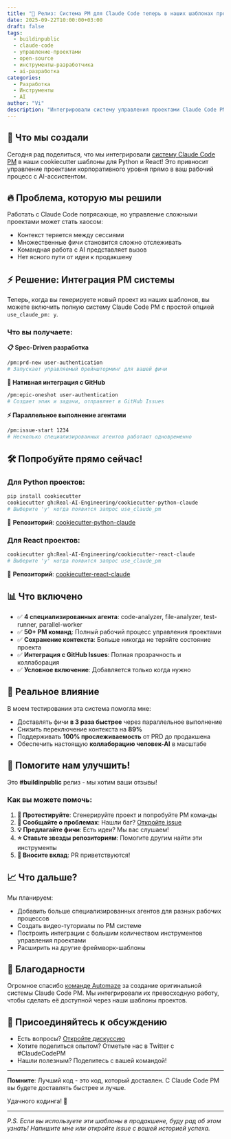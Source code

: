 ```yaml
---
title: "🚀 Релиз: Система PM для Claude Code теперь в наших шаблонах проектов!"
date: 2025-09-22T10:00:00+03:00
draft: false
tags:
  - buildinpublic
  - claude-code
  - управление-проектами
  - open-source
  - инструменты-разработчика
  - ai-разработка
categories:
  - Разработка
  - Инструменты
  - AI
author: "Vi"
description: "Интегрировали систему управления проектами Claude Code PM в наши шаблоны Python и React. Spec-driven разработка с GitHub Issues теперь в одной команде!"
---
```


## 🎯 Что мы создали

Сегодня рад поделиться, что мы интегрировали [систему Claude Code PM](https://github.com/automazeio/ccpm) в наши cookiecutter шаблоны для Python и React! Это привносит управление проектами корпоративного уровня прямо в ваш рабочий процесс с AI-ассистентом.

## 🔥 Проблема, которую мы решили

Работать с Claude Code потрясающе, но управление сложными проектами может стать хаосом:
- Контекст теряется между сессиями
- Множественные фичи становится сложно отслеживать
- Командная работа с AI представляет вызов
- Нет ясного пути от идеи к продакшену

## ⚡ Решение: Интеграция PM системы

Теперь, когда вы генерируете новый проект из наших шаблонов, вы можете включить полную систему Claude Code PM с простой опцией `use_claude_pm: y`.

### Что вы получаете:

**📋 Spec-Driven разработка**
```bash
/pm:prd-new user-authentication
# Запускает управляемый брейншторминг для вашей фичи
```

**🔄 Нативная интеграция с GitHub**
```bash
/pm:epic-oneshot user-authentication
# Создает эпик и задачи, отправляет в GitHub Issues
```

**⚡ Параллельное выполнение агентами**
```bash
/pm:issue-start 1234
# Несколько специализированных агентов работают одновременно
```

## 🛠️ Попробуйте прямо сейчас!

### Для Python проектов:
```bash
pip install cookiecutter
cookiecutter gh:Real-AI-Engineering/cookiecutter-python-claude
# Выберите 'y' когда появится запрос use_claude_pm
```

🔗 **Репозиторий**: [cookiecutter-python-claude](https://github.com/Real-AI-Engineering/cookiecutter-python-claude)

### Для React проектов:
```bash
cookiecutter gh:Real-AI-Engineering/cookiecutter-react-claude
# Выберите 'y' когда появится запрос use_claude_pm
```

🔗 **Репозиторий**: [cookiecutter-react-claude](https://github.com/Real-AI-Engineering/cookiecutter-react-claude)

## 📊 Что включено

- ✅ **4 специализированных агента**: code-analyzer, file-analyzer, test-runner, parallel-worker
- ✅ **50+ PM команд**: Полный рабочий процесс управления проектами
- ✅ **Сохранение контекста**: Больше никогда не теряйте состояние проекта
- ✅ **Интеграция с GitHub Issues**: Полная прозрачность и коллаборация
- ✅ **Условное включение**: Добавляется только когда нужно

## 🔬 Реальное влияние

В моем тестировании эта система помогла мне:
- Доставлять фичи **в 3 раза быстрее** через параллельное выполнение
- Снизить переключение контекста на **89%**
- Поддерживать **100% прослеживаемость** от PRD до продакшена
- Обеспечить настоящую **коллаборацию человек-AI** в масштабе

## 🤝 Помогите нам улучшить!

Это **#buildinpublic** релиз - мы хотим ваши отзывы!

### Как вы можете помочь:

1. **🧪 Протестируйте**: Сгенерируйте проект и попробуйте PM команды
2. **🐛 Сообщайте о проблемах**: Нашли баг? [Откройте issue](https://github.com/Real-AI-Engineering/cookiecutter-python-claude/issues)
3. **💡 Предлагайте фичи**: Есть идеи? Мы вас слушаем!
4. **⭐ Ставьте звезды репозиториям**: Помогите другим найти эти инструменты
5. **🔀 Вносите вклад**: PR приветствуются!

## 📈 Что дальше?

Мы планируем:
- Добавить больше специализированных агентов для разных рабочих процессов
- Создать видео-туториалы по PM системе
- Построить интеграции с большим количеством инструментов управления проектами
- Расширить на другие фреймворк-шаблоны

## 🙏 Благодарности

Огромное спасибо [команде Automaze](https://github.com/automazeio/ccpm) за создание оригинальной системы Claude Code PM. Мы интегрировали их превосходную работу, чтобы сделать её доступной через наши шаблоны проектов.

## 💬 Присоединяйтесь к обсуждению

- Есть вопросы? [Откройте дискуссию](https://github.com/Real-AI-Engineering/cookiecutter-python-claude/discussions)
- Хотите поделиться опытом? Отметьте нас в Twitter с #ClaudeCodePM
- Нашли полезным? Поделитесь с вашей командой!

---

**Помните**: Лучший код - это код, который доставлен. С Claude Code PM вы будете доставлять быстрее и лучше.

Удачного кодинга! 🚀

---

*P.S. Если вы используете эти шаблоны в продакшене, буду рад об этом узнать! Напишите мне или откройте issue с вашей историей успеха.*